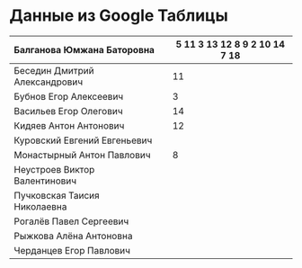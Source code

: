 # Данные из Google Таблицы

| Балганова Юмжана Баторовна |  | 5 11 3 13 12 8 9 2 10 14 7 18 |
| --- | --- | --- |
| Беседин Дмитрий Александрович |  | 11 |
| Бубнов Егор Алексеевич |  | 3 |
| Васильев Егор Олегович |  | 14 |
| Кидяев Антон Антонович |  | 12 |
| Куровский Евгений Евгеньевич |  |  |
| Монастырный Антон Павлович |  | 8 |
| Неустроев Виктор Валентинович |  |  |
| Пучковская Таисия Николаевна |  |  |
| Рогалёв Павел Сергеевич |  |  |
| Рыжкова Алёна Антоновна |  |  |
| Черданцев Егор Павлович |  |  |
